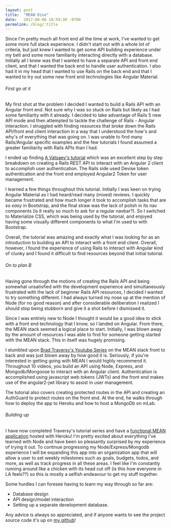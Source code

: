 ```yaml
---
layout: post
title:  "MEAN Dive"
date:   2017-08-06 18:59:30 -0700
permalink: /blog/:title
---
```


Since I'm pretty much all front end all the time at work, I've wanted to get some more full stack experience. I didn't start out with a whole lot of criteria, but just knew I wanted to get some API building experience under my belt and some more familiarity interacting directly with a database. Initially all I knew was that I wanted to have a separate API and front end client, and that I wanted the back end to handle user authentication. I also had it in my head that I wanted to use Rails on the back end and that I wanted to try out some new front end technologies like Angular Material.

###### First go at it

My first shot at the problem I decided I wanted to build a Rails API with an Angular front end. Not sure why I was so stuck on Rails but likely as I had some familiarity with it already. I decided to take advantage of Rails 5 new API mode and then attempted to tackle the challenge of Rails - Angular interaction. I struggled with finding resources that broke down the Rails API/front end client interaction in a way that I understood the how's and why's of everything that was going on. I was unable to find many Rails/Angular specific examples and the few tutorials I found assumed a greater familiarity with Rails APIs than I had.

I ended up finding [A Vatsaev's tutorial](https://medium.com/@avatsaev/angular-2-and-ruby-on-rails-user-authentication-fde230ddaed8) which was an excellent step by step breakdown on creating a Rails REST API to interact with an Angular 2 client to accomplish user authentication. The Rails side used Devise token authentication and the front end employed Angular2 Token for user management.

I learned a few things throughout this tutorial. Initially I was keen on trying Angular Material as I had heard/read many (mixed) reviews. I quickly became frustrated and how much longer it took to accomplish tasks that are *so easy* in Bootstrap, and the final straw was the lack of polish in its nav components (is it really so much to ask for a regular navbar?). So I switched to Materialize CSS, which was being used by the tutorial, and enjoyed having some visually different components to what I'm used to with Bootstrap.

Overall, the tutorial was amazing and exactly what I was looking for as an introduction to building an API to interact with a front end client. Overall, however, I found the experience of using Rails to interact with Angular kind of clunky and I found it difficult to find resources beyond that initial tutorial.

###### On to plan B

Having gone through the motions of creating the Rails API and being somewhat unsatisfied with the development experience and simultaneously frustrated with the lack of beginner Rails API resources, I decided I wanted to try something different. I had always turned my nose up at the mention of Node (for no good reason) and after considerable deliberation I realized I should stop being stubborn and give it a shot before I dismissed it.

Since I was entirely new to Node I thought it would be a good idea to stick with a front end technology that I know, so I landed on Angular. From there, the MEAN stack seemed a logical place to start. Initially, I was blown away by the amount of resources I was able to find for someone getting started with the MEAN stack. This in itself was hugely promising.

I stumbled upon [Brad Traversy's Youtube Series](https://www.youtube.com/watch?v=uONz0lEWft0&list=PLillGF-RfqbZMNtaOXJQiDebNXjVapWPZ) on the MEAN stack front to back and was just blown away by how good it is. Seriously, if you're interested in getting going with MEAN I would highly recommend it. Throughout 10 videos, you build an API using Node, Express, and Mongodb/Mongoose to interact with an Angular client. Authentication is accomplished using javascript web tokens (JWTs) and the front end makes use of the angular2-jwt library to assist in user management.

The tutorial also covers creating protected routes in the API and creating an AuthGuard to protect routes on the front end. At the end, he walks through how to deploy the app to Heroku and how to host a MongoDb on mLab.


###### Building up

I have now completed Traversy's tutorial series and have a [functional MEAN application](https://organizeyoself.herokuapp.com/) hosted with Heroku! I'm pretty excited about everything I've learned with Node and have been so pleasantly surprised by my experience of trying it out. To continue progressing my Node/Express/Mongodb experience I will be expanding this app into an organization app that will allow a user to set weekly milestones such as goals, budgets, todos, and more, as well as track progress in all these areas. I feel like I'm constantly running around like a chicken with its head cut off (is this how everyone in LA feels??) so this is mostly a selfish endeavour to get my stuff together.

Some hurdles I can foresee having to learn my way through so far are:
- Database design
- API design/model interaction
- Setting up a separate development database.

Any advice is always so appreciated, and if anyone wants to see the project source code it's up on [my github](https://github.com/natmegs/mean)!

